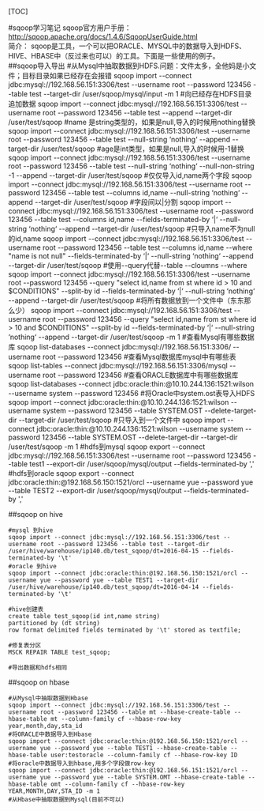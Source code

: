 [TOC]

#sqoop学习笔记
sqoop官方用户手册：http://sqoop.apache.org/docs/1.4.6/SqoopUserGuide.html  
简介： sqoop是工具，一个可以把ORACLE、MYSQL中的数据导入到HDFS、HIVE、HBASE中（反过来也可以）的工具。下面是一些使用的例子。  
##sqoop导入导出
	#从Mysql中抽取数据到HDFS.问题：文件太多，全他妈是小文件；目标目录如果已经存在会报错
    sqoop import --connect jdbc:mysql://192.168.56.151:3306/test --username root --password 123456 --table test --target-dir /user/sqoop/mysql/input -m 1
    #向已经存在HDFS目录追加数据
    sqoop import --connect jdbc:mysql://192.168.56.151:3306/test --username root --password 123456 --table test --append --target-dir /user/test/sqoop
    #name 是string类型的，如果是null,导入的时候用nothing替换
    sqoop import --connect jdbc:mysql://192.168.56.151:3306/test --username root --password 123456 --table test --null-string ‘nothing‘ --append --target-dir /user/test/sqoop
    #age是int类型，如果是null,导入的时候用-1替换
    sqoop import --connect jdbc:mysql://192.168.56.151:3306/test --username root --password 123456 --table test --null-string ‘nothing‘ --null-non-string -1 --append --target-dir /user/test/sqoop
    #仅仅导入id,name两个字段
    sqoop import --connect jdbc:mysql://192.168.56.151:3306/test --username root --password 123456 --table test --columns id,name --null-string ‘nothing‘ --append --target-dir /user/test/sqoop
    #字段间以|分割
    sqoop import --connect jdbc:mysql://192.168.56.151:3306/test --username root --password 123456 --table test --columns id,name --fields-terminated-by ‘|‘ --null-string ‘nothing‘ --append --target-dir /user/test/sqoop
    #只导入name不为null的id,name
    sqoop import --connect jdbc:mysql://192.168.56.151:3306/test --username root --password 123456 --table test --columns id,name --where "name is not null" --fields-terminated-by ‘|‘ --null-string ‘nothing‘ --append --target-dir /user/test/sqoop
    #使用--query代替--table --cloumns --where
    sqoop import --connect jdbc:mysql://192.168.56.151:3306/test --username root --password 123456 --query "select id,name from st where id > 10 and \$CONDITIONS" --split-by id --fields-terminated-by ‘|‘ --null-string ‘nothing‘ --append --target-dir /user/test/sqoop
    #将所有数据放到一个文件中（东东那么少）
    sqoop import --connect jdbc:mysql://192.168.56.151:3306/test --username root --password 123456 --query "select id,name from st where id > 10 and \$CONDITIONS" --split-by id --fields-terminated-by ‘|‘ --null-string ‘nothing‘ --append --target-dir /user/test/sqoop -m 1
    #查看Mysql有哪些数据库
    sqoop list-databases --connect jdbc:mysql://192.168.56.151:3306/ --username root --password 123456
    #查看Mysql数据库mysql中有哪些表
    sqoop list-tables --connect jdbc:mysql://192.168.56.151:3306/mysql --username root --password 123456
    #查看ORACLE数据库中有哪些数据库
    sqoop list-databases --connect jdbc:oracle:thin:@10.10.244.136:1521:wilson --username system --password 123456
    #将Oracle中system.ost表导入HDFS
    sqoop import --connect jdbc:oracle:thin:@10.10.244.136:1521:wilson --username system --password 123456 --table SYSTEM.OST --delete-target-dir --target-dir /user/test/sqoop
    #只导入到一个文件中
    sqoop import --connect jdbc:oracle:thin:@10.10.244.136:1521:wilson --username system --password 123456 --table SYSTEM.OST --delete-target-dir --target-dir /user/test/sqoop -m 1
    #hdfs到mysql
    sqoop export --connect jdbc:mysql://192.168.56.151:3306/test --username root --password 123456 --table test1 --export-dir /user/sqoop/mysql/output --fields-terminated-by ','
    #hdfs到oracle
    sqoop export --connect jdbc:oracle:thin:@192.168.56.150:1521/orcl --username yue --password yue --table TEST2 --export-dir /user/sqoop/mysql/output --fields-terminated-by ','

##sqoop on hive

    #mysql 到hive
    sqoop import --connect jdbc:mysql://192.168.56.151:3306/test --username root --password 123456 --table test --target-dir /user/hive/warehouse/ip140.db/test_sqoop/dt=2016-04-15 --fields-terminated-by '\t'
    #oracle 到hive
    sqoop import --connect jdbc:oracle:thin:@192.168.56.150:1521/orcl --username yue --password yue --table TEST1 --target-dir /user/hive/warehouse/ip140.db/test_sqoop/dt=2016-04-14 --fields-terminated-by '\t'

    #hive创建表 
    create table test_sqoop(id int,name string) 
    partitioned by (dt string)
    row format delimited fields terminated by '\t' stored as textfile;   

    #修复表分区
    MSCK REPAIR TABLE test_sqoop;

    #导出数据和hdfs相同

##sqoop on hbase

    #从Mysql中抽取数据到Hbase
    sqoop import --connect jdbc:mysql://192.168.56.151:3306/test --username root --password 123456 --table mt --hbase-create-table --hbase-table mt --column-family cf --hbase-row-key year,month,day,sta_id
    #将ORACLE中数据导入到Hbase
    sqoop import --connect jdbc:oracle:thin:@192.168.56.150:1521/orcl --username yue --password yue --table TEST1 --hbase-create-table --hbase-table user:testoracle --column-family cf --hbase-row-key ID
    #将oracle中数据导入到hbase,用多个字段做row-key
    sqoop import --connect jdbc:oracle:thin:@192.168.56.151:1521/orcl --username yue --password yue --table SYSTEM.OMT --hbase-create-table --hbase-table omt --column-family cf --hbase-row-key YEAR,MONTH,DAY,STA_ID -m 1
    #从Hbase中抽取数据到Mysql(目前不可以)









    
    